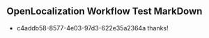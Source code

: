 ## OpenLocalization Workflow Test MarkDown
* c4addb58-8577-4e03-97d3-622e35a2364a 
thanks!<!--HONumber=Mar16_HO2-->
